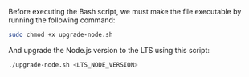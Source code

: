 Before executing the Bash script, we must make the file executable by running the following command:

```sh
sudo chmod +x upgrade-node.sh
```

And upgrade the Node.js version to the LTS using this script:

```sh
./upgrade-node.sh <LTS_NODE_VERSION>
```
